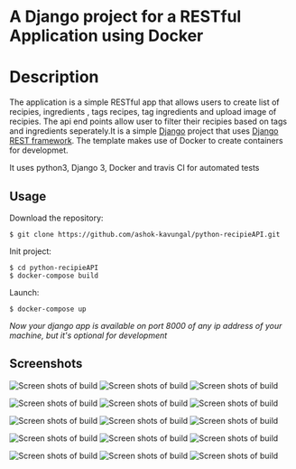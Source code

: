 
# A Django project for a RESTful Application using Docker


Description
=======

The application is a simple RESTful app that allows users to create list of recipies, ingredients , tags recipes, tag ingredients and upload image of recipies. The api end points allow user to filter their recipies based on tags and ingredients seperately.It is a simple [Django](https://www.djangoproject.com/) project that uses [Django REST framework](http://www.django-rest-framework.org/). The template makes use of Docker to create containers for developmet.

It uses python3, Django 3, Docker and travis CI for automated tests

## Usage

Download the repository:
```
$ git clone https://github.com/ashok-kavungal/python-recipieAPI.git
```

Init project:
```
$ cd python-recipieAPI
$ docker-compose build
```
Launch:
```
$ docker-compose up
```

*Now your django app is available on port 8000 of any ip address of your machine, but it's optional for development*

## Screenshots 

![Screen shots of build](./screenshots/1.png?raw=true "Result")
![Screen shots of build](./screenshots/2.png?raw=true "Result")
![Screen shots of build](./screenshots/3.png?raw=true "Result")

![Screen shots of build](./screenshots/4.png?raw=true "Result")
![Screen shots of build](./screenshots/5.png?raw=true "Result")
![Screen shots of build](./screenshots/6.png?raw=true "Result")

![Screen shots of build](./screenshots/7.png?raw=true "Result")
![Screen shots of build](./screenshots/8.png?raw=true "Result")
![Screen shots of build](./screenshots/9.png?raw=true "Result")

![Screen shots of build](./screenshots/10.png?raw=true "Result")
![Screen shots of build](./screenshots/11.png?raw=true "Result")
![Screen shots of build](./screenshots/12.png?raw=true "Result")

![Screen shots of build](./screenshots/13.png?raw=true "Result")
![Screen shots of build](./screenshots/14.png?raw=true "Result")
![Screen shots of build](./screenshots/15.png?raw=true "Result")
